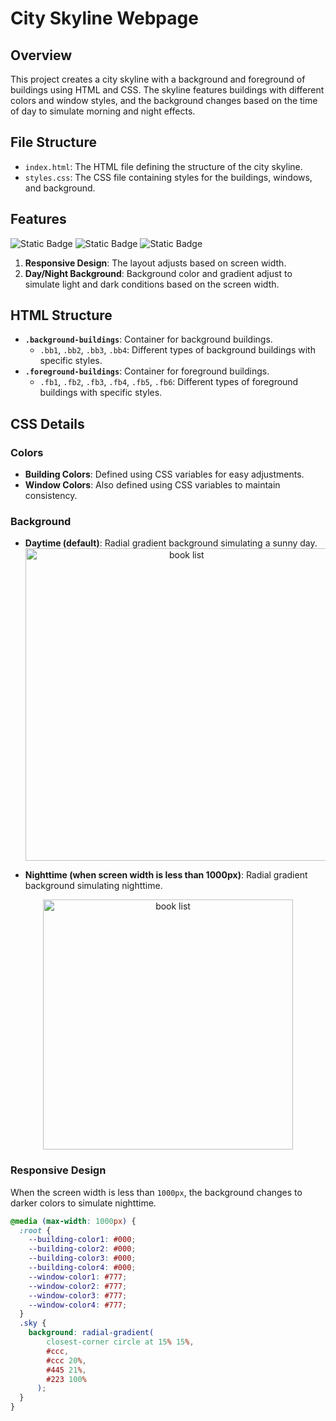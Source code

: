 # City Skyline Webpage

## Overview

This project creates a city skyline with a background and foreground of buildings using HTML and CSS. The skyline features buildings with different colors and window styles, and the background changes based on the time of day to simulate morning and night effects.

## File Structure

- `index.html`: The HTML file defining the structure of the city skyline.
- `styles.css`: The CSS file containing styles for the buildings, windows, and background.

## Features
![Static Badge](https://img.shields.io/badge/freecodecamp-0A0A23?style=for-the-badge&logo=freecodecamp&logoColor=white)
![Static Badge](https://img.shields.io/badge/HTML5-%23E34F26?style=for-the-badge&logo=HTML5&logoColor=white)
![Static Badge](https://img.shields.io/badge/CSS3-1572B6?style=for-the-badge&logo=CSS3&logoColor=white)

1. **Responsive Design**: The layout adjusts based on screen width.
2. **Day/Night Background**: Background color and gradient adjust to simulate light and dark conditions based on the screen width.

## HTML Structure

- **`.background-buildings`**: Container for background buildings.
  - `.bb1`, `.bb2`, `.bb3`, `.bb4`: Different types of background buildings with specific styles.
- **`.foreground-buildings`**: Container for foreground buildings.
  - `.fb1`, `.fb2`, `.fb3`, `.fb4`, `.fb5`, `.fb6`: Different types of foreground buildings with specific styles.

## CSS Details

### Colors

- **Building Colors**: Defined using CSS variables for easy adjustments.
- **Window Colors**: Also defined using CSS variables to maintain consistency.

### Background

- **Daytime (default)**: Radial gradient background simulating a sunny day.
  <div align="center">
  <img src="https://github.com/user-attachments/assets/60c20278-57e6-404f-be6d-47cea23d627a" alt="book list" width="500" />
</div>

- **Nighttime (when screen width is less than 1000px)**: Radial gradient background simulating nighttime.
<div align="center">
  <img src="https://github.com/user-attachments/assets/ab8c4298-7830-4533-9328-851c909ab449" alt="book list" width="400" />
</div>


### Responsive Design

When the screen width is less than `1000px`, the background changes to darker colors to simulate nighttime.

```css
@media (max-width: 1000px) {
  :root {
    --building-color1: #000;
    --building-color2: #000;
    --building-color3: #000;
    --building-color4: #000;
    --window-color1: #777;
    --window-color2: #777;
    --window-color3: #777;
    --window-color4: #777;
  }
  .sky {
    background: radial-gradient(
        closest-corner circle at 15% 15%,
        #ccc,
        #ccc 20%,
        #445 21%,
        #223 100%
      );
  }
}
